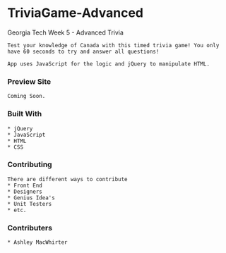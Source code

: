 # TriviaGame-Advanced
Georgia Tech Week 5 - Advanced Trivia

 ```
Test your knowledge of Canada with this timed trivia game! You only have 60 seconds to try and answer all questions!

App uses JavaScript for the logic and jQuery to manipulate HTML.
 ```

### Preview Site

```
Coming Soon.
```


### Built With

```
* jQuery
* JavaScript
* HTML
* CSS

```

### Contributing

```
There are different ways to contribute
* Front End
* Designers
* Genius Idea's
* Unit Testers
* etc.
```

### Contributers

```
* Ashley MacWhirter
```


